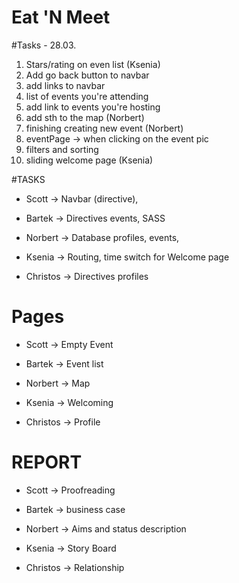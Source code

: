 # Eat 'N Meet

#Tasks - 28.03.

1. Stars/rating on even list (Ksenia)
2. Add go back button to navbar
3. add links to navbar 
4. list of events you're attending
5. add link to events you're hosting
6. add sth to the map (Norbert)
7. finishing creating new event (Norbert)
8. eventPage -> when clicking on the event pic
9. filters and sorting
10. sliding welcome page (Ksenia)

#TASKS

* Scott -> Navbar (directive),

* Bartek -> Directives events, SASS

* Norbert -> Database profiles, events,

* Ksenia -> Routing, time switch for Welcome page

* Christos -> Directives profiles


# Pages

* Scott -> Empty Event

* Bartek -> Event list

* Norbert -> Map

* Ksenia -> Welcoming

* Christos -> Profile

# REPORT

* Scott -> Proofreading

* Bartek -> business case

* Norbert -> Aims and status description

* Ksenia -> Story Board

* Christos -> Relationship
